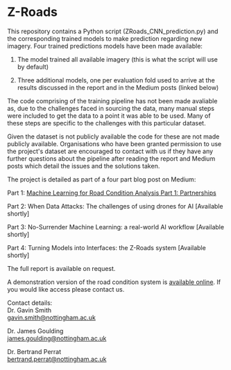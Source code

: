 # Z-Roads

This repository contains a Python script (ZRoads_CNN_prediction.py) and the corresponding trained models to make prediction regarding new imagery. Four trained predictions models have been made available:

1. The model trained all available imagery (this is what the script will use by default)

2. Three additional models, one per evaluation fold used to arrive at the results discussed in the report and in the Medium posts (linked below)

The code comprising of the training pipeline has not been made avaliable as, due to the challenges faced in sourcing the data, many manual steps were included to get the data to a point it was able to be used. Many of these steps are specific to the challenges with this particular dataset. 

Given the dataset is not publicly available the code for these are not made publicly available. Organisations who have been granted permission to use the project's dataset are encouraged to contact with us if they have any further questions about the pipeline after reading the report and Medium posts which detail the issues and the solutions taken.

The project is detailed as part of a four part blog post on Medium:

Part 1: [Machine Learning for Road Condition Analysis Part 1: Partnerships](https://medium.com/frontier-technology-livestreaming/machine-learning-for-road-condition-analysis-part-1-partnerships-f625caf970a9)

Part 2: When Data Attacks: The challenges of using drones for AI [Available shortly]

Part 3: No-Surrender Machine Learning: a real-world AI workflow [Available shortly]

Part 4: Turning Models into Interfaces: the Z-Roads system [Available shortly]

The full report is available on request.

A demonstration version of the road condition system is [available online](http://www.cs.nott.ac.uk/~pszgss/zroads/). If you would like access please contact us.

Contact details:  
Dr. Gavin Smith  
gavin.smith@nottingham.ac.uk

Dr. James Goulding  
james.goulding@nottingham.ac.uk  

Dr. Bertrand Perrat  
bertrand.perrat@nottingham.ac.uk

